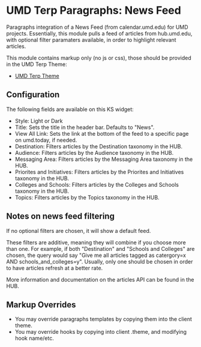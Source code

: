 # UMD Terp Paragraphs: News Feed

Paragraphs integration of a News Feed (from calendar.umd.edu) for UMD projects. Essentially, this module pulls a feed of articles from hub.umd.edu, with optional filter paramaters available, in order to highlight relevant articles.

This module contains markup only (no js or css), those should be provided in the UMD Terp Theme:

- [UMD Terp Theme](https://github.com/UMD-Digital/umd_terp)

## Configuration

The following fields are available on this KS widget:

- Style: Light or Dark
- Title: Sets the title in the header bar. Defaults to "News".
- View All Link: Sets the link at the bottom of the feed to a specific page on umd.today, if needed.
- Destination: Filters articles by the Destination taxonomy in the HUB.
- Audience: Filters articles by the Audience taxonomy in the HUB.
- Messaging Area: Filters articles by the Messaging Area taxonomy in the HUB.
- Priorites and Initiatives: Filters articles by the Priorites and Initiatives taxonomy in the HUB.
- Colleges and Schools: Filters articles by the Colleges and Schools taxonomy in the HUB.
- Topics: Filters articles by the Topics taxonomy in the HUB.

## Notes on news feed filtering

If no optional filters are chosen, it will show a default feed.

These filters are additive, meaning they will combine if you choose more than one. For example, if both "Destination" and "Schools and Colleges" are chosen, the query would say "Give me all articles tagged as catergory=x AND schools_and_colleges=y". Usually, only one should be chosen in order to have articles refresh at a better rate.

More information and documentation on the articles API can be found in the HUB.

## Markup Overrides

- You may override paragraphs templates by copying them into the client theme.
- You may override hooks by copying into client .theme, and modifying hook name/etc.
